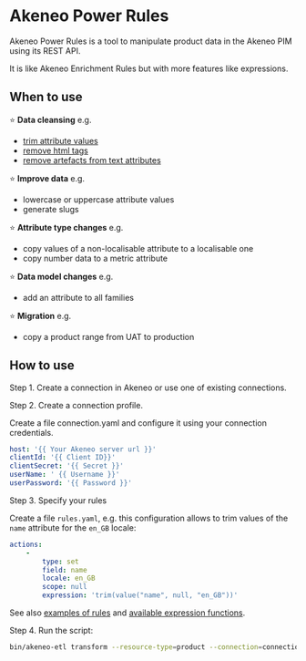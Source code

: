 # Akeneo Power Rules

Akeneo Power Rules is a tool to manipulate product data in the Akeneo PIM using its REST API.

It is like Akeneo Enrichment Rules but with more features like expressions.

## When to use

:star:&nbsp;**Data cleansing** e.g. 
* [trim attribute values](docs/examples/trim.md)
* [remove html tags](docs/examples/remove-html-tags.md)
* [remove artefacts from text attributes](docs/examples/replace.md)

:star:&nbsp;**Improve data** e.g.
* lowercase or uppercase attribute values
* generate slugs

:star:&nbsp;**Attribute type changes** e.g.
* copy values of a non-localisable attribute to a localisable one
* copy number data to a metric attribute

:star:&nbsp;**Data model changes** e.g.
* add an attribute to all families

:star:&nbsp;**Migration** e.g. 
* copy a product range from UAT to production  

## How to use

Step 1. Create a connection in Akeneo or use one of existing connections.

Step 2. Create a connection profile.

Create a file connection.yaml and configure it using your connection credentials.

```yaml
host: '{{ Your Akeneo server url }}'
clientId: '{{ Client ID}}'
clientSecret: '{{ Secret }}'
userName: ' {{ Username }}'
userPassword: '{{ Password }}'
```

Step 3. Specify your rules

Create a file `rules.yaml`, e.g. this configuration allows to trim values of the `name` attribute for the `en_GB` locale:

```yaml
actions:
    -
        type: set
        field: name
        locale: en_GB
        scope: null
        expression: 'trim(value("name", null, "en_GB"))'
```

See also [examples of rules](docs/example-list.md) and [available expression functions](docs/function-list.md).

Step 4. Run the script:
```bash
bin/akeneo-etl transform --resource-type=product --connection=connection.yaml --profile=rules.yaml
```

